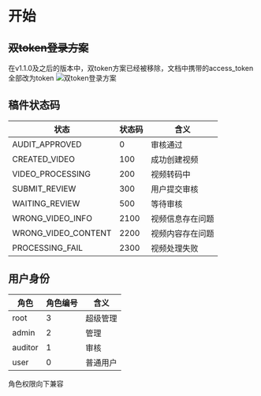 # 开始

## ~~双token登录方案~~
在v1.1.0及之后的版本中，双token方案已经被移除，文档中携带的access_token全部改为token
![双token登录方案](/token.png)

## 稿件状态码
| 状态                | 状态码 | 含义             |
| ------------------- | ------ | ---------------- |
| AUDIT_APPROVED      | 0      | 审核通过         |
| CREATED_VIDEO       | 100    | 成功创建视频     |
| VIDEO_PROCESSING    | 200    | 视频转码中       |
| SUBMIT_REVIEW       | 300    | 用户提交审核     |
| WAITING_REVIEW      | 500    | 等待审核         |
| WRONG_VIDEO_INFO    | 2100   | 视频信息存在问题 |
| WRONG_VIDEO_CONTENT | 2200   | 视频内容存在问题 |
| PROCESSING_FAIL     | 2300   | 视频处理失败     |


## 用户身份
| 角色    | 角色编号 | 含义     |
| ------- | -------- | -------- |
| root    | 3        | 超级管理 |
| admin   | 2        | 管理     |
| auditor | 1        | 审核     |
| user    | 0        | 普通用户 |

角色权限向下兼容


